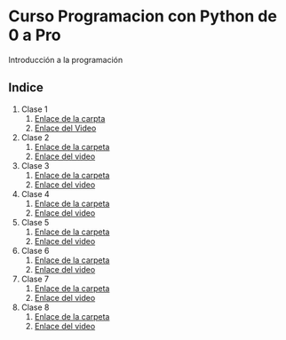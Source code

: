 # Curso Programacion con Python de 0 a Pro
Introducción a la programación


## Indice 

1. Clase 1
   1. [Enlace de la carpta](https://github.com/kevinzepeda/curso-python/tree/main/Clase%201)
   2. [Enlace del Video](https://youtu.be/vQUCUdI3HKw)
2. Clase 2
   1. [Enlace de la carpeta](https://github.com/kevinzepeda/curso-python/tree/main/Clase%202)
   2. [Enlace del video](https://youtu.be/Yig0ZZ6k6Pc)
3. Clase 3
   1. [Enlace de la carpeta](https://github.com/kevinzepeda/curso-python/tree/main/Clase%203)
   2. [Enlace del video](https://youtu.be/3UIkkmbMvd4)
4. Clase 4
   1. [Enlace de la carpeta](https://github.com/kevinzepeda/curso-python/tree/main/Clase%204)
   2. [Enlace del video](https://youtu.be/g8kjVUo0z3o)
5. Clase 5
   1. [Enlace de la carpeta](https://github.com/kevinzepeda/curso-python/tree/main/Clase%205)
   2. [Enlace del video](https://youtu.be/oGZE8rPF9EI)
6. Clase 6
   1. [Enlace de la carpeta](https://github.com/kevinzepeda/curso-python/tree/main/Clase%206)
   2. [Enlace del video](https://youtu.be/ZzeBs1iS6Ds)
7. Clase 7
   1. [Enlace de la carpeta](https://github.com/kevinzepeda/curso-python/tree/main/Clase%207)
   2. [Enlace del video](https://youtu.be/7xwRz-730P4)
8. Clase 8
   1. [Enlace de la carpeta](https://github.com/kevinzepeda/curso-python/tree/main/Clase%208)
   2. [Enlace del video](https://youtu.be/Q8jTloBDiEw)